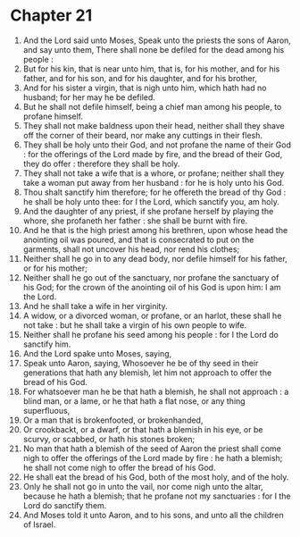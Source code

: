 # Chapter 21

1. And the Lord said unto Moses, Speak unto the priests the sons of Aaron, and say unto them, There shall none be defiled for the dead among his people :
2. But for his kin, that is near unto him, that is, for his mother, and for his father, and for his son, and for his daughter, and for his brother,
3. And for his sister a virgin, that is nigh unto him, which hath had no husband; for her may he be defiled.
4. But he shall not defile himself, being a chief man among his people, to profane himself.
5. They shall not make baldness upon their head, neither shall they shave off the corner of their beard, nor make any cuttings in their flesh.
6. They shall be holy unto their God, and not profane the name of their God : for the offerings of the Lord made by fire, and the bread of their God, they do offer : therefore they shall be holy.
7. They shall not take a wife that is a whore, or profane; neither shall they take a woman put away from her husband : for he is holy unto his God.
8. Thou shalt sanctify him therefore; for he offereth the bread of thy God : he shall be holy unto thee: for I the Lord, which sanctify you, am holy.
9. And the daughter of any priest, if she profane herself by playing the whore, she profaneth her father : she shall be burnt with fire.
10. And he that is the high priest among his brethren, upon whose head the anointing oil was poured, and that is consecrated to put on the garments, shall not uncover his head, nor rend his clothes;
11. Neither shall he go in to any dead body, nor defile himself for his father, or for his mother;
12. Neither shall he go out of the sanctuary, nor profane the sanctuary of his God; for the crown of the anointing oil of his God is upon him: I am the Lord.
13. And he shall take a wife in her virginity.
14. A widow, or a divorced woman, or profane, or an harlot, these shall he not take : but he shall take a virgin of his own people to wife.
15. Neither shall he profane his seed among his people : for I the Lord do sanctify him.
16. And the Lord spake unto Moses, saying,
17. Speak unto Aaron, saying, Whosoever he be of thy seed in their generations that hath any blemish, let him not approach to offer the bread of his God.
18. For whatsoever man he be that hath a blemish, he shall not approach : a blind man, or a lame, or he that hath a flat nose, or any thing superfluous,
19. Or a man that is brokenfooted, or brokenhanded,
20. Or crookbackt, or a dwarf, or that hath a blemish in his eye, or be scurvy, or scabbed, or hath his stones broken;
21. No man that hath a blemish of the seed of Aaron the priest shall come nigh to offer the offerings of the Lord made by fire : he hath a blemish; he shall not come nigh to offer the bread of his God.
22. He shall eat the bread of his God, both of the most holy, and of the holy.
23. Only he shall not go in unto the vail, nor come nigh unto the altar, because he hath a blemish; that he profane not my sanctuaries : for I the Lord do sanctify them.
24. And Moses told it unto Aaron, and to his sons, and unto all the children of Israel.

